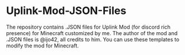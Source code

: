 # Uplink-Mod-JSON-Files
The repository contains .JSON files for Uplink Mod (for discord rich presence) for Minecraft customized by me. The author of the mod and .JSON files is @ijo42, all credits to him. You can use these templates to modify the mod for Minecraft.
